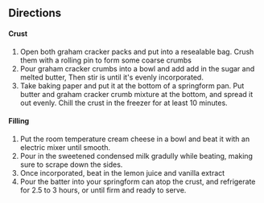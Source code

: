 ## Directions

#### Crust
1. Open both graham cracker packs and put into a resealable bag. Crush them with a rolling pin to form some coarse crumbs
2. Pour graham cracker crumbs into a bowl and add add in the sugar and melted butter, Then stir is until it's evenly incorporated.
3. Take baking paper and put it at the bottom of a springform pan. Put butter and graham cracker crumb mixture at the bottom, and spread it out evenly. Chill the crust in the freezer for at least 10 minutes.

#### Filling
1. Put the room temperature cream cheese in a bowl and beat it with an electric mixer until smooth.
2. Pour in the sweetened condensed milk gradully while beating, making sure to scrape down the sides.
3. Once incorporated, beat in the lemon juice and vanilla extract
4. Pour the batter into your springform can atop the crust, and refrigerate for 2.5 to 3 hours, or until firm and ready to serve.